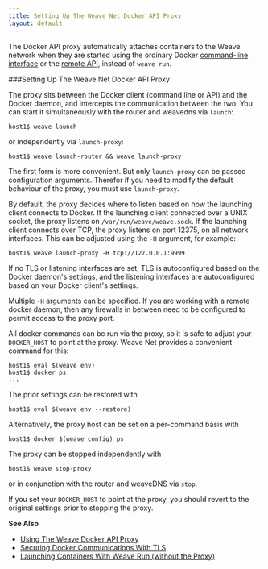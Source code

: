 ```yaml
---
title: Setting Up The Weave Net Docker API Proxy
layout: default
---
```



The Docker API proxy automatically attaches containers to the Weave
network when they are started using the ordinary Docker
[command-line interface](https://docs.docker.com/reference/commandline/cli/)
or the [remote API](https://docs.docker.com/reference/api/docker_remote_api/),
instead of `weave run`.


###Setting Up The Weave Net Docker API Proxy

The proxy sits between the Docker client (command line or API) and the
Docker daemon, and intercepts the communication between the two. You can
start it simultaneously with the router and weavedns via `launch`:

    host1$ weave launch

or independently via `launch-proxy`:

    host1$ weave launch-router && weave launch-proxy

The first form is more convenient. But only `launch-proxy` can be passed configuration arguments.
Therefor if you need to modify the default behaviour of the proxy, you must use `launch-proxy`.

By default, the proxy decides where to listen based on how the
launching client connects to Docker. If the launching client connected
over a UNIX socket, the proxy listens on `/var/run/weave/weave.sock`. If
the launching client connects over TCP, the proxy listens on port
12375, on all network interfaces. This can be adjusted using the `-H`
argument, for example:

    host1$ weave launch-proxy -H tcp://127.0.0.1:9999

If no TLS or listening interfaces are set, TLS is autoconfigured
based on the Docker daemon's settings, and the listening interfaces are
autoconfigured based on your Docker client's settings.

Multiple `-H` arguments can be specified. If you are working with a
remote docker daemon, then any firewalls in between need to be
configured to permit access to the proxy port.

All docker commands can be run via the proxy, so it is safe to adjust
your `DOCKER_HOST` to point at the proxy. Weave Net provides a convenient
command for this:

    host1$ eval $(weave env)
    host1$ docker ps
    ...

The prior settings can be restored with

    host1$ eval $(weave env --restore)

Alternatively, the proxy host can be set on a per-command basis with

    host1$ docker $(weave config) ps

The proxy can be stopped independently with

    host1$ weave stop-proxy

or in conjunction with the router and weaveDNS via `stop`.

If you set your `DOCKER_HOST` to point at the proxy, you should revert
to the original settings prior to stopping the proxy.


**See Also**

 * [Using The Weave Docker API Proxy](/site/weave-docker-api/using-proxy.md)
 * [Securing Docker Communications With TLS](securing-proxy.md)
 * [Launching Containers With Weave Run (without the Proxy)](/site/weave-docker-api/launching-without-proxy.md)



